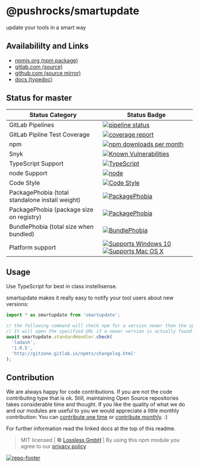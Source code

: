 # @pushrocks/smartupdate
update your tools in a smart way

## Availabililty and Links
* [npmjs.org (npm package)](https://www.npmjs.com/package/@pushrocks/smartupdate)
* [gitlab.com (source)](https://gitlab.com/pushrocks/smartupdate)
* [github.com (source mirror)](https://github.com/pushrocks/smartupdate)
* [docs (typedoc)](https://pushrocks.gitlab.io/smartupdate/)

## Status for master

Status Category | Status Badge
-- | --
GitLab Pipelines | [![pipeline status](https://gitlab.com/pushrocks/smartupdate/badges/master/pipeline.svg)](https://lossless.cloud)
GitLab Pipline Test Coverage | [![coverage report](https://gitlab.com/pushrocks/smartupdate/badges/master/coverage.svg)](https://lossless.cloud)
npm | [![npm downloads per month](https://badgen.net/npm/dy/@pushrocks/smartupdate)](https://lossless.cloud)
Snyk | [![Known Vulnerabilities](https://badgen.net/snyk/pushrocks/smartupdate)](https://lossless.cloud)
TypeScript Support | [![TypeScript](https://badgen.net/badge/TypeScript/>=%203.x/blue?icon=typescript)](https://lossless.cloud)
node Support | [![node](https://img.shields.io/badge/node->=%2010.x.x-blue.svg)](https://nodejs.org/dist/latest-v10.x/docs/api/)
Code Style | [![Code Style](https://badgen.net/badge/style/prettier/purple)](https://lossless.cloud)
PackagePhobia (total standalone install weight) | [![PackagePhobia](https://badgen.net/packagephobia/install/@pushrocks/smartupdate)](https://lossless.cloud)
PackagePhobia (package size on registry) | [![PackagePhobia](https://badgen.net/packagephobia/publish/@pushrocks/smartupdate)](https://lossless.cloud)
BundlePhobia (total size when bundled) | [![BundlePhobia](https://badgen.net/bundlephobia/minzip/@pushrocks/smartupdate)](https://lossless.cloud)
Platform support | [![Supports Windows 10](https://badgen.net/badge/supports%20Windows%2010/yes/green?icon=windows)](https://lossless.cloud) [![Supports Mac OS X](https://badgen.net/badge/supports%20Mac%20OS%20X/yes/green?icon=apple)](https://lossless.cloud)

## Usage

Use TypeScript for best in class instellisense.

smartupdate makes it really easy to notify your tool users about new versions:

```typescript
import * as smartupdate from 'smartupdate';

// the following command will check npm for a version newer than the specified one.
// It will open the specified URL if a newer version is actually found.
await smartupdate.standardHandler.check(
  'lodash',
  '1.0.5',
  'http://gitzone.gitlab.io/npmts/changelog.html'
);
```

## Contribution

We are always happy for code contributions. If you are not the code contributing type that is ok. Still, maintaining Open Source repositories takes considerable time and thought. If you like the quality of what we do and our modules are useful to you we would appreciate a little monthly contribution: You can [contribute one time](https://lossless.link/contribute-onetime) or [contribute monthly](https://lossless.link/contribute). :)

For further information read the linked docs at the top of this readme.

> MIT licensed | **&copy;** [Lossless GmbH](https://lossless.gmbh)
| By using this npm module you agree to our [privacy policy](https://lossless.gmbH/privacy)

[![repo-footer](https://lossless.gitlab.io/publicrelations/repofooter.svg)](https://maintainedby.lossless.com)
